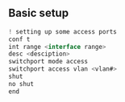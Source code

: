 
## Basic setup
```js
! setting up some access ports
conf t
int range <interface range> 
desc <desciption>
switchport mode access
switchport access vlan <vlan#> 
shut
no shut
end
```






